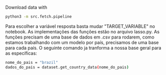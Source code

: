 Download data with

```bash
python3 -m src.fetch.pipeline
```

Para escolher a variável resposta basta mudar "TARGET_VARIABLE" no notebook. As implementações das funções estão no arquivo lasso.py. As funções precisam de uma base de dados em .csv para rodarem, como estamos trabalhando com um modelo por país, precisamos de uma base para cada país. O seguinte comando ja tranforma a nossa base geral para as específicas:

```bash
nome_do_pais = "brazil" 
dados_do_pais = dataset.get_country_data(nome_do_pais)
```
